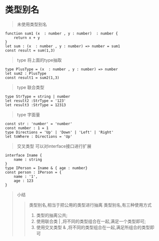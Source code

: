 # 类型别名

> 未使用类型别名
```
function sum1 (x  : number , y : number)  : number {
    return x + y
}
let sum : (x  : number , y : number) => number = sum1
const result = sum(1,3)
```

> type 将上面的type抽取
```
type PlusType = (x  : number , y : number) => number
let sum2 : PlusType
const result1 = sum2(1,3)
```

> type 联合类型
```
type StrType = string | number
let result2 :StrType = '123'
let result3 :StrType = 12313
```

> type 字面量
```
const str : 'number' = 'number'
const number : 1 = 1
type Directions = 'Up' | 'Down' | 'Left' | 'Right'
let toWhere : Directions = 'Up'
```

> 交叉类型 可以对interface接口进行扩展
```
interface Iname {
    name : string
}
type IPerson = Iname & { age : number}
const person : IPerson = {
    name : '1',
    age : 123
}
```

> 小结
>> 类型别名,相当于把公用的类型进行抽离
>> 类型别名,有三种使用方式
>> 1. 类型的抽离公共; 
>> 2. 使用联合类 | ,将不同的类型组合在一起,满足一个类型即可; 
>> 3. 使用交叉类型 & ,将不同的类型组合在一起,满足所组合的类型即可
